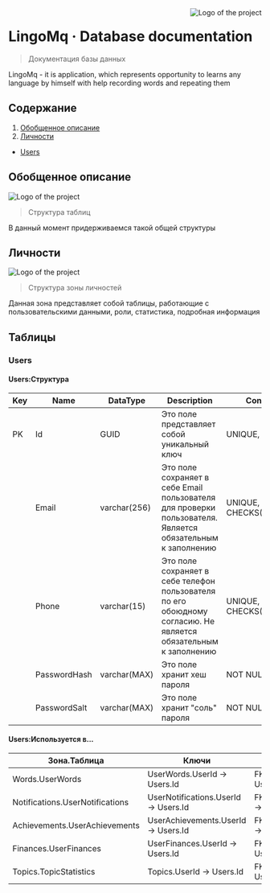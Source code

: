 <img src="https://avatars.githubusercontent.com/u/145294458?s=200&v=4" alt="Logo of the project" align="right">

# LingoMq &middot; Database documentation

> Документация базы данных

LingoMq - it is application, which represents opportunity to learns any language by himself with help recording words and repeating them

## Содержание

1. <a href="https://github.com/lingomq/lingomq-backend/blob/dev/docs/dbDocs.md#%D0%BE%D0%B1%D0%BE%D0%B1%D1%89%D0%B5%D0%BD%D0%BD%D0%BE%D0%B5-%D0%BE%D0%BF%D0%B8%D1%81%D0%B0%D0%BD%D0%B8%D0%B5">Обобщенное описание</a>
2. <a href="https://github.com/lingomq/lingomq-backend/blob/dev/docs/dbDocs.md#%D0%BB%D0%B8%D1%87%D0%BD%D0%BE%D1%81%D1%82%D0%B8">Личности</a>
- <a href="https://github.com/lingomq/lingomq-backend/blob/dev/docs/dbDocs.md#users">Users</a>

## Обобщенное описание

<img src="https://sun9-10.userapi.com/impg/_LdEybbTJqAnLlreDZbYT1IgKgtNaYh3mRBqxQ/8bjgdNMF_9Q.jpg?size=1708x843&quality=95&sign=c1e97f22be7e7c20cc9414572e028719&type=album" alt="Logo of the project" align="center">

> Структура таблиц

В данный момент придерживаемся такой общей структуры 

## Личности

<img src="https://sun9-21.userapi.com/impg/E5mQkKjyXvw8XscpQWbfsifyQWEWaopohLVUwQ/TnPMp6mjVHE.jpg?size=1707x323&quality=95&sign=213ca7a952a5ab84d8ecbfe135f34369&type=album" alt="Logo of the project" align="center">

> Структура зоны личностей 

Данная зона представляет собой таблицы, работающие с пользовательскими данными, роли, статистика, подробная информация

## Таблицы
### Users

#### Users:Структура
| Key | Name | DataType | Description | Constrains |
|---|---|---|---|---|
| PK | Id | GUID | Это поле представляет собой уникальный ключ | UNIQUE, NOT NULL |
|  | Email | varchar(256) | Это поле сохраняет в себе Email пользователя  для проверки пользователя.  Является обязательным к заполнению | UNIQUE, NOT NULL CHECKS(0>N<=256) |
|  | Phone | varchar(15) | Это поле сохраняет в себе телефон пользователя по его обоюдному согласию. Не является обязательным к заполнению | UNIQUE,  CHECKS(0>N<=15) |
|  | PasswordHash | varchar(MAX) | Это поле хранит хеш пароля | NOT NULL |
|  | PasswordSalt | varchar(MAX) | Это поле хранит "соль" пароля | NOT NULL |

#### Users:Используется в...
| Зона.Таблица | Ключи | Названия |
|---|---|---|
| Words.UserWords | UserWords.UserId -> Users.Id | FK_UserWords_UserId -> Users.Id |
| Notifications.UserNotifications | UserNotifications.UserId -> Users.Id | FK_UserNotifications_UserId -> Users.Id |
| Achievements.UserAchievements | UserAchievements.UserId -> Users.Id | FK_UserAchievements_UserId -> Users.Id |
| Finances.UserFinances | UserFinances.UserId -> Users.Id | FK_UserFinances_UserId -> Users.Id |
| Topics.TopicStatistics | Topics.UserId -> Users.Id | FK_TopicStatistics_UserId -> Users.Id |



